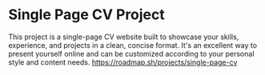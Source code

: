 # Single Page CV Project
This project is a single-page CV website built to showcase your skills, experience, and projects in a clean, concise format. It's an excellent way to present yourself online and can be customized according to your personal style and content needs.
https://roadmap.sh/projects/single-page-cv
